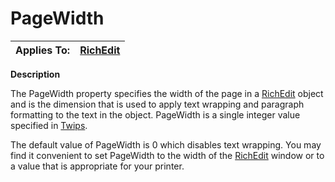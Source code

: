 




<h1 class="heading"><span class="name">PageWidth</span></h1>

| Applies To: | [RichEdit](../a-z/richedit.md) |
| --- | ---  |


**Description**


The PageWidth property specifies the width of the page in a [RichEdit](../a-z/richedit.md) object and is the dimension that is used to apply text wrapping and paragraph formatting to the text in the object. PageWidth is a single integer value specified in [Twips](../Miscellaneous/Twips.htm).


The default value of PageWidth is 0 which disables text wrapping. You may find it convenient to set PageWidth to the width of the [RichEdit](../a-z/richedit.md) window or to a value that is appropriate for your printer.



